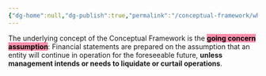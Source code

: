 ```yaml
---
{"dg-home":null,"dg-publish":true,"permalink":"/conceptual-framework/what-is-underlying-concept/","dgPassFrontmatter":true,"noteIcon":""}
---
```



The underlying concept of the Conceptual Framework is the **<mark style="background: #FF5582A6;">going concern assumption</mark>**: Financial statements are prepared on the assumption that an entity will continue in operation for the foreseeable future, **unless management intends or needs to liquidate or curtail operations**.
